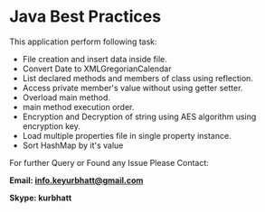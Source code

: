 # Java Best Practices

This application perform following task:
  - File creation and insert data inside file.
  - Convert Date to XMLGregorianCalendar
  - List declared methods and members of class using reflection.
  - Access private member's value without using getter setter.
  - Overload main method.
  - main method execution order.
  - Encryption and Decryption of string using AES algorithm using encryption key.
  - Load multiple properties file in single property instance.
  - Sort HashMap by it's value

For further Query or Found any Issue Please Contact:

**Email: info.keyurbhatt@gmail.com**

**Skype: kurbhatt**

